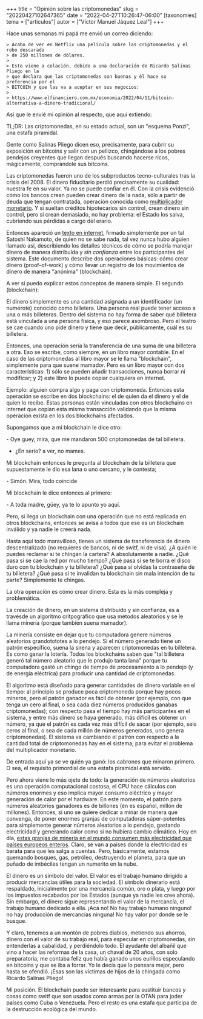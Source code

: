 +++
title = "Opinión sobre las criptomonedas"
slug = "20220427102647365"
date = "2022-04-27T10:26:47-06:00"
[taxonomies]
tema = ["articulos"]
autor = ["Víctor Manuel Jáquez Leal"]
+++

Hace unas semanas mi papá me envió un correo diciendo:

    > Acabo de ver en Netflix una película sobre las criptomonedas y el robo descarado 
    > de 250 millones de dólares.
    >
    > Esto viene a colación, debido a una declaración de Ricardo Salinas Pliego en la 
    > que declara que las criptomonedas son buenas y él hace su preferencia por el 
    > BITCOIN y que las va a aceptar en sus negocios:
    > 
    > https://www.elfinanciero.com.mx/economia/2022/04/11/bitcoin-alternativa-a-dinero-tradicional/

Así que le envié mi opinión al respecto, que aquí extiendo:

TL;DR: Las criptomonedas, en su estado actual, son un "esquema Ponzi",
una estafa piramidal.

Gente como Salinas Pliego dicen eso, precisamente, para cubrir su
exposición en bitcoins y salir con un pellizco, chingándose a los pobres
pendejos creyentes que llegan después buscando hacerse ricos,
mágicamente, comprándole sus bitcoins.

Las criptomonedas fueron uno de los subproductos tecno-culturales tras
la crisis del 2008. El dinero fiducitario perdió precisamente su
cualidad: nuestra fe en su valor. Ya no se puede confíar en él. Con la
crisis evidenció cómo los bancos crean pueden crear dinero de la nada,
sólo a partir de deuda que tengan contratada, operación conocida como
[multiplicador
monetario](https://es.wikipedia.org/wiki/Multiplicador_monetario). Y si
sueltan créditos hipotecarios sin control, crean dinero sin control,
pero si crean demasiado, no hay problema: el Estado los salva, cubriendo
sus pérdidas a cargo del erario.

Entonces apareció un [texto en
internet](http://satoshinakamoto.me/bitcoin.pdf), firmado simplemente
por un tal Satoshi Nakamoto, de quien no se sabe nada, tal vez nunca
hubo alguien llamado así, describiendo los detalles técnicos de cómo se
podría manejar dinero de manera distribuída y *sin confianza* entre los
participantes del sistema. Este documento describe dos operaciones
básicas: cómo crear dinero (proof-of-work) y cómo llevar un registro de
los movimientos de dinero de manera "anónima" (blockchain).

A ver si puedo explicar estos conceptos de manera simple. El segundo
(blockchain):

El dinero simplemente es una cantidad asignada a un identificador (un
numerote) conocido como billetera. Una persona real puede tener acceso a
una o más billeteras. Dentro del sistema no hay forma de saber qué
billetera está vinculada a una persona física, y eso parece asombroso.
Pero el teatro se cae cuando uno pide dinero y tiene que decir,
públicamente, cuál es su billetera.

Entonces, una operación sería la transferencia de una suma de una
billetera a otra. Eso se escribe, como siempre, en un libro mayor
contable. En el caso de las criptomonedas al libro mayor se le llama
"blockchain", simplemente para que suene mamador. Pero es un libro mayor
con dos características: 1) sólo se pueden añadir transacciones, nunca
borrar ni modificar; y 2) este libro lo puede copiar cualquiera en
internet.

Ejemplo: alguien compra algo y paga con criptomoneda. Entonces esta
operación se escribe en dos blockchains: el de quien da el dinero y el
de quien lo recibe. Estas personas están vinculadas con otros
blockchains en internet que copian esta misma transacción validando que
la misma operación exista en los dos blockchains afectados.

Supongamos que a mi blockchain le dice otro:

\- Oye guey, mira, que me mandaron 500 criptomonedas de tal billetera.  
- ¿En serio? a ver, no mames.

Mi blockchain entonces le pregunta al blockchain de la billetera que
supuestamente le dio esa lana o uno cercano, y le contesta;

\- Simón. Mira, todo coincide

Mi blockchain le dice entonces al primero:

\- A toda madre, güey, ya te lo apunto yo aquí.

Pero, si llega un blockchain con una operación que no está replicada en
otros blockchains, entonces se avisa a todos que ese es un blockchain
inválido y ya nadie le creerá nada.

Hasta aquí todo maravilloso, tienes un sistema de transferencia de
dinero descentralizado (no requieres de bancos, ni de switf, ni de
visa). ¿A quién le puedes reclamar si te chingan la cartera? A
absolutamente a nadie. ¿Qué pasa si se cae la red por mucho tiempo? ¿Qué
pasa si se te borra el disco duro con tu blockchain y tu billetera? ¿Qué
pasa si olvidas la contraseña de tu billetera? ¿Qué pasa si te invalidan
tu blockchain sin mala intención de tu parte? Simplemente te chingas.

La otra operación es cómo crear dinero. Esta es la más compleja y
problemática.

La creación de dinero, en un sistema distribuido y sin confianza, es a
travésde un algoritmo critpográfico que usa métodos aleatorios y se le
llama minería (porque también suena mamador).

La minería consiste en dejar que tu computadora genere números
aleatorios grandotototes a lo pendejo. Si el número generado tiene un
patrón específico, suena la sirena y aparecen criptomonedas en tu
billetera. Es como ganar la lotería. Todos los blockchains saben que
"tal billetera generó tal número aleatorio que le produjo tanta lana"
porque tu computadora gastó un chingo de tiempo de procesamiento a lo
pendejo (y de energía eléctrica) para producir una cantidad de
criptomonedas.

El algoritmo está diseñado para generar cantidades de dinero variable en
el tiempo: al principio se produce poca criptomoneda porque hay pocos
mineros, pero el patrón ganador es fácil de obtener (por ejemplo, con
que tenga un cero al final, o sea cada diez números producidos ganabas
criptomonedas); con respecto pasa el tiempo hay más participantes en el
sistema, y entre más dinero se haya generado, más difícil es obtener un
número, ya que el patrón es cada vez más difícil de sacar (por ejemplo,
seis ceros al final, o sea de cada millón de números generados, uno
genera criptomonedas). El sistema va cambiando el patrón con respecto a
la cantidad total de criptomonedas hay en el sistema, para evitar el
problema del multiplicador monetario.

De entrada aquí ya se ve quién ya ganó: los cabrones que minaron
primero. O sea, el requisito primordial de una estafa piramidal está
servido.

Pero ahora viene lo más ojete de todo: la generación de números
aleatorios es una operación computacional costosa, el CPU hace cálculos
con números enormes y eso implica mayor consumo eléctrico y mayor
generación de calor por el hardware. En este momento, el patrón para
números aleatorios ganadores es de billones (en es español, millón de
millones). Entonces, si uno se quiere dedicar a minar de manera que
convenga, de poner enormes granjas de computadoras súper-potentes para
simplemente generar números aleatorios a lo pendejo, gastando
electricidad y generando calor como si no hubiera cambio climático. Hoy
en día, [estas granjas de minería en el mundo consumen más electricidad
que países europeos
enteros](https://digiconomist.net/bitcoin-energy-consumption). Claro, se
van a países donde la electricidad es barata para que les salga a
cuentas. Pero, básicamente, estamos quemando bosques, gas, petróleo,
destruyendo el planeta, para que un puñado de imbéciles tengan un
numerito en la nube.

El dinero es un símbolo del valor. El valor es el trabajo humano
dirigido a producir mercancías útiles para la sociedad. El símbolo
dinerario está respaldado, inicialmente por una mercancía común, oro o
plata, y luego por los impuestos recabados por los Estados (aunque ya
nadie les cree ahora). Sin embargo, el dinero sigue representando el
valor de la mercancía, el trabajo humano dedicado a ella. ¡Acá no! No
hay trabajo humano ninguno! no hay producción de mercancías ninguna! No
hay valor por donde se le busque.

Y claro, tenemos a un montón de pobres diablos, metiendo sus ahorros,
dinero con el valor de su trabajo real, para especular en criptomonedas,
sin entenderlas a cabalidad, y perdiéndolo todo. El ayudante del albañil
que vino a hacer las reformas de la casa, un chaval de 20 años, con solo
preparatoria, me contaba feliz que había ganado unos eurillos
especulando en bitcoins y que se iba a forrar. Yo le decía que lo
pensara mejor, pero hasta se ofendió. ¡Esas son las víctimas de hijos de
la chingada como Ricardo Salinas Pliego!

Mi posición. El blockchain puede ser interesante para sustituir bancos y
cosas como switf que son usados como armas por la OTAN para joder países
como Cuba o Venezuela. Pero el resto es una estafa que participa de la
destrucción ecológica del mundo.

